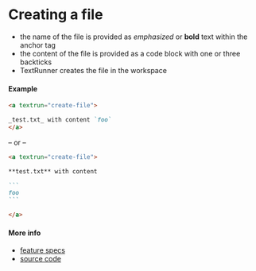 # Creating a file

- the name of the file is provided as _emphasized_ or **bold** text within the
  anchor tag
- the content of the file is provided as a code block with one or three
  backticks
- TextRunner creates the file in the workspace

#### Example

<a textrun="run-markdown-in-textrun">

```markdown
<a textrun="create-file">

_test.txt_ with content `foo`
</a>
```

</a>

&ndash; or &ndash;

<a textrun="run-markdown-in-textrun">

````markdown
<a textrun="create-file">

**test.txt** with content

```
foo
```

</a>
````

</a>

#### More info

- [feature specs](../../features/actions/built-in/create-file/create-file.feature)
- [source code](../../src/actions/built-in/create-file.ts)
